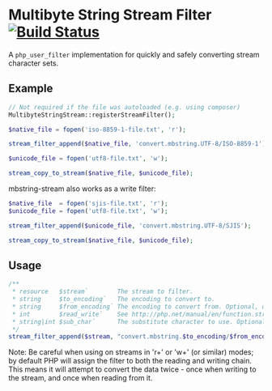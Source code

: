 # Multibyte String Stream Filter [![Build Status](https://travis-ci.org/ericnorris/mbstring-stream.svg?branch=master)](https://travis-ci.org/ericnorris/mbstring-stream)
A `php_user_filter` implementation for quickly and safely converting stream character sets.

## Example
```php
// Not required if the file was autoloaded (e.g. using composer)
MultibyteStringStream::registerStreamFilter();

$native_file = fopen('iso-8859-1-file.txt', 'r');

stream_filter_append($native_file, 'convert.mbstring.UTF-8/ISO-8859-1');

$unicode_file = fopen('utf8-file.txt', 'w');

stream_copy_to_stream($native_file, $unicode_file);
```

mbstring-stream also works as a write filter:
```php
$native_file  = fopen('sjis-file.txt', 'r');
$unicode_file = fopen('utf8-file.txt', 'w');

stream_filter_append($unicode_file, 'convert.mbstring.UTF-8/SJIS');

stream_copy_to_stream($native_file, $unicode_file);
```

## Usage
```php
/**
 * resource   $stream`        The stream to filter.
 * string     $to_encoding`   The encoding to convert to.
 * string     $from_encoding` The encoding to convert from. Optional, defaults to mb_internal_encoding()
 * int        $read_write`    See http://php.net/manual/en/function.stream-filter-append.php
 * string|int $sub_char`      The substitute character to use. Optional, defaults to mb_substitute_character()
 */
stream_filter_append($stream, "convert.mbstring.$to_encoding/$from_encoding", $read_write, $sub_char);
```
Note: Be careful when using on streams in 'r+' or 'w+' (or similar) modes; by default PHP will assign the filter to both the reading and writing chain. This means it will attempt to convert the data twice - once when writing to the stream, and once when reading from it.
